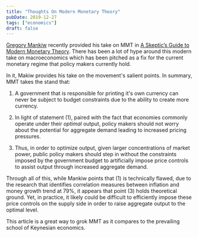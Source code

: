 ```yaml
---
title: "Thoughts On Modern Monetary Theory"
pubDate: 2019-12-27
tags: ["economics"]
draft: false
---
```


[Gregory Mankiw](https://en.wikipedia.org/wiki/Greg_Mankiw) recently provided his take on MMT in [A Skeptic’s Guide to Modern Monetary Theory](https://scholar.harvard.edu/files/mankiw/files/skeptics_guide_to_modern_monetary_theory.pdf). There has been a lot of hype around this modern take on macroeconomics which has been pitched as a fix for the current monetary regime that policy makers currently hold. 

In it, Makiw provides his take on the movement's salient points. In summary, MMT takes the stand that: 

1) A government that is responsible for printing it's own currency can never be subject to budget constraints due to the ability to create more currency. 

2) In light of statement (1), paired with the fact that economies commonly operate under their _optimal_ output, policy makers should not worry about the potential for aggregate demand leading to increased pricing pressures. 

3) Thus, in order to optimize output, given larger concentrations of market power, public policy makers should step in without the constraints imposed by the government budget to artificially impose price controls to assist output through increased aggregate demand. 

Through all of this, while Mankiw points that (1) is technically flawed, due to the research that identifies correlation measures between inflation and money growth trend at 79%, it appears that point (3) holds theoretical ground. Yet, in practice, it likely could be difficult to efficiently impose these price controls on the supply side in order to raise aggregate output to the optimal level. 

This article is a great way to grok MMT as it compares to the prevailing school of Keynesian economics.
